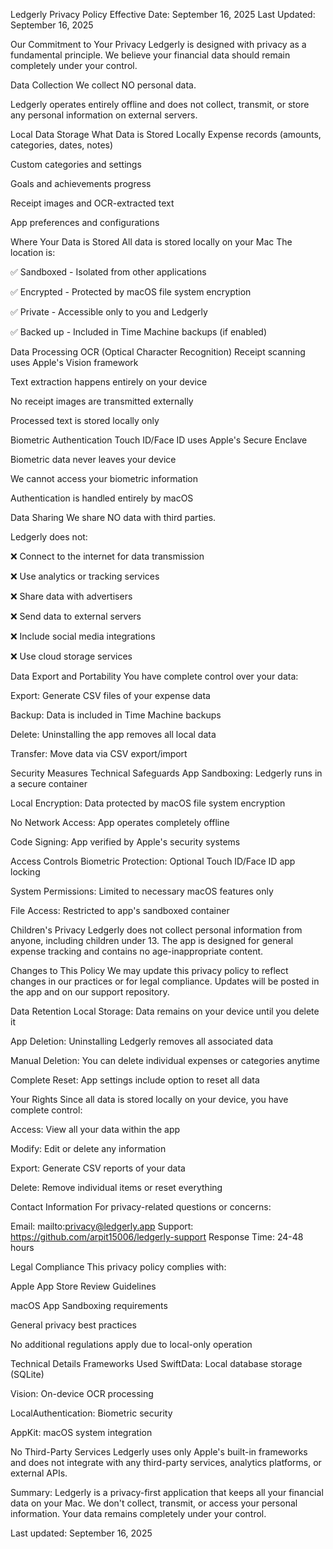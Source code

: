 Ledgerly Privacy Policy
Effective Date: September 16, 2025
Last Updated: September 16, 2025

Our Commitment to Your Privacy
Ledgerly is designed with privacy as a fundamental principle. We believe your financial data should remain completely under your control.

Data Collection
We collect NO personal data.

Ledgerly operates entirely offline and does not collect, transmit, or store any personal information on external servers.

Local Data Storage
What Data is Stored Locally
Expense records (amounts, categories, dates, notes)

Custom categories and settings

Goals and achievements progress

Receipt images and OCR-extracted text

App preferences and configurations

Where Your Data is Stored
All data is stored locally on your Mac
The location is:

✅ Sandboxed - Isolated from other applications

✅ Encrypted - Protected by macOS file system encryption

✅ Private - Accessible only to you and Ledgerly

✅ Backed up - Included in Time Machine backups (if enabled)

Data Processing
OCR (Optical Character Recognition)
Receipt scanning uses Apple's Vision framework

Text extraction happens entirely on your device

No receipt images are transmitted externally

Processed text is stored locally only

Biometric Authentication
Touch ID/Face ID uses Apple's Secure Enclave

Biometric data never leaves your device

We cannot access your biometric information

Authentication is handled entirely by macOS

Data Sharing
We share NO data with third parties.

Ledgerly does not:

❌ Connect to the internet for data transmission

❌ Use analytics or tracking services

❌ Share data with advertisers

❌ Send data to external servers

❌ Include social media integrations

❌ Use cloud storage services

Data Export and Portability
You have complete control over your data:

Export: Generate CSV files of your expense data

Backup: Data is included in Time Machine backups

Delete: Uninstalling the app removes all local data

Transfer: Move data via CSV export/import

Security Measures
Technical Safeguards
App Sandboxing: Ledgerly runs in a secure container

Local Encryption: Data protected by macOS file system encryption

No Network Access: App operates completely offline

Code Signing: App verified by Apple's security systems

Access Controls
Biometric Protection: Optional Touch ID/Face ID app locking

System Permissions: Limited to necessary macOS features only

File Access: Restricted to app's sandboxed container

Children's Privacy
Ledgerly does not collect personal information from anyone, including children under 13. The app is designed for general expense tracking and contains no age-inappropriate content.

Changes to This Policy
We may update this privacy policy to reflect changes in our practices or for legal compliance. Updates will be posted in the app and on our support repository.

Data Retention
Local Storage: Data remains on your device until you delete it

App Deletion: Uninstalling Ledgerly removes all associated data

Manual Deletion: You can delete individual expenses or categories anytime

Complete Reset: App settings include option to reset all data

Your Rights
Since all data is stored locally on your device, you have complete control:

Access: View all your data within the app

Modify: Edit or delete any information

Export: Generate CSV reports of your data

Delete: Remove individual items or reset everything

Contact Information
For privacy-related questions or concerns:

Email: mailto:privacy@ledgerly.app
Support: https://github.com/arpit15006/ledgerly-support
Response Time: 24-48 hours

Legal Compliance
This privacy policy complies with:

Apple App Store Review Guidelines

macOS App Sandboxing requirements

General privacy best practices

No additional regulations apply due to local-only operation

Technical Details
Frameworks Used
SwiftData: Local database storage (SQLite)

Vision: On-device OCR processing

LocalAuthentication: Biometric security

AppKit: macOS system integration

No Third-Party Services
Ledgerly uses only Apple's built-in frameworks and does not integrate with any third-party services, analytics platforms, or external APIs.

Summary: Ledgerly is a privacy-first application that keeps all your financial data on your Mac. We don't collect, transmit, or access your personal information. Your data remains completely under your control.

Last updated: September 16, 2025
